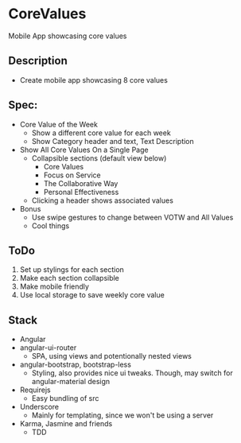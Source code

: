 CoreValues
==========

Mobile App showcasing core values

## Description

  * Create mobile app showcasing 8 core values

## Spec:

  * Core Value of the Week
    * Show a different core value for each week
    * Show Category header and text, Text Description
  * Show All Core Values On a Single Page
    * Collapsible sections (default view below)
      * Core Values
      * Focus on Service
      * The Collaborative Way
      * Personal Effectiveness
    * Clicking a header shows associated values
  * Bonus
    * Use swipe gestures to change between VOTW and All Values
    * Cool things

## ToDo
 1. Set up stylings for each section
 2. Make each section collapsible
 3. Make mobile friendly
 4. Use local storage to save weekly core value
 
## Stack
  * Angular
  * angular-ui-router
    * SPA, using views and potentionally nested views
  * angular-bootstrap, bootstrap-less
    * Styling, also provides nice ui tweaks. Though, may switch for angular-material design
  * Requirejs
    * Easy bundling of src
  * Underscore
    * Mainly for templating, since we won't be using a server
  * Karma, Jasmine and friends
    * TDD
